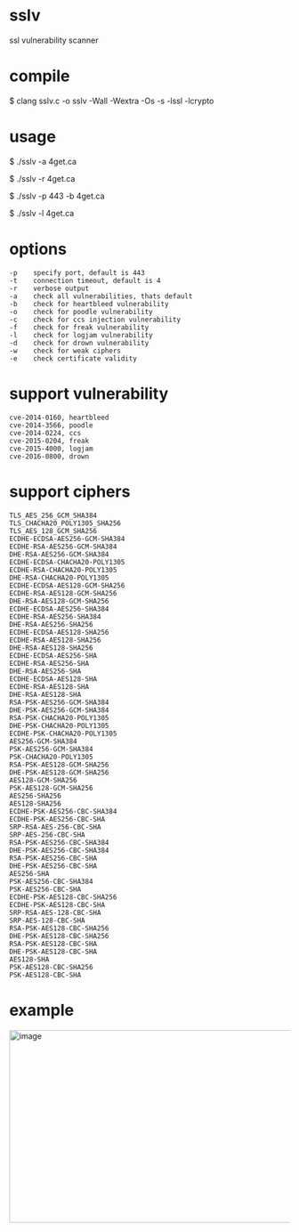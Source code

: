 # sslv
ssl vulnerability scanner

# compile
$ clang sslv.c -o sslv -Wall -Wextra -Os -s -lssl -lcrypto

# usage
$ ./sslv -a 4get.ca

$ ./sslv -r 4get.ca

$ ./sslv -p 443 -b 4get.ca

$ ./sslv -l 4get.ca

# options
```
-p    specify port, default is 443
-t    connection timeout, default is 4
-r    verbose output
-a    check all vulnerabilities, thats default
-b    check for heartbleed vulnerability
-o    check for poodle vulnerability
-c    check for ccs injection vulnerability
-f    check for freak vulnerability
-l    check for logjam vulnerability
-d    check for drown vulnerability
-w    check for weak ciphers
-e    check certificate validity
```

# support vulnerability
```
cve-2014-0160, heartbleed
cve-2014-3566, poodle
cve-2014-0224, ccs
cve-2015-0204, freak
cve-2015-4000, logjam
cve-2016-0800, drown
```

# support ciphers
```
TLS_AES_256_GCM_SHA384
TLS_CHACHA20_POLY1305_SHA256
TLS_AES_128_GCM_SHA256
ECDHE-ECDSA-AES256-GCM-SHA384
ECDHE-RSA-AES256-GCM-SHA384
DHE-RSA-AES256-GCM-SHA384
ECDHE-ECDSA-CHACHA20-POLY1305
ECDHE-RSA-CHACHA20-POLY1305
DHE-RSA-CHACHA20-POLY1305
ECDHE-ECDSA-AES128-GCM-SHA256
ECDHE-RSA-AES128-GCM-SHA256
DHE-RSA-AES128-GCM-SHA256
ECDHE-ECDSA-AES256-SHA384
ECDHE-RSA-AES256-SHA384
DHE-RSA-AES256-SHA256
ECDHE-ECDSA-AES128-SHA256
ECDHE-RSA-AES128-SHA256
DHE-RSA-AES128-SHA256
ECDHE-ECDSA-AES256-SHA
ECDHE-RSA-AES256-SHA
DHE-RSA-AES256-SHA
ECDHE-ECDSA-AES128-SHA
ECDHE-RSA-AES128-SHA
DHE-RSA-AES128-SHA
RSA-PSK-AES256-GCM-SHA384
DHE-PSK-AES256-GCM-SHA384
RSA-PSK-CHACHA20-POLY1305
DHE-PSK-CHACHA20-POLY1305
ECDHE-PSK-CHACHA20-POLY1305
AES256-GCM-SHA384
PSK-AES256-GCM-SHA384
PSK-CHACHA20-POLY1305
RSA-PSK-AES128-GCM-SHA256
DHE-PSK-AES128-GCM-SHA256
AES128-GCM-SHA256
PSK-AES128-GCM-SHA256
AES256-SHA256
AES128-SHA256
ECDHE-PSK-AES256-CBC-SHA384
ECDHE-PSK-AES256-CBC-SHA
SRP-RSA-AES-256-CBC-SHA
SRP-AES-256-CBC-SHA
RSA-PSK-AES256-CBC-SHA384
DHE-PSK-AES256-CBC-SHA384
RSA-PSK-AES256-CBC-SHA
DHE-PSK-AES256-CBC-SHA
AES256-SHA
PSK-AES256-CBC-SHA384
PSK-AES256-CBC-SHA
ECDHE-PSK-AES128-CBC-SHA256
ECDHE-PSK-AES128-CBC-SHA
SRP-RSA-AES-128-CBC-SHA
SRP-AES-128-CBC-SHA
RSA-PSK-AES128-CBC-SHA256
DHE-PSK-AES128-CBC-SHA256
RSA-PSK-AES128-CBC-SHA
DHE-PSK-AES128-CBC-SHA
AES128-SHA
PSK-AES128-CBC-SHA256
PSK-AES128-CBC-SHA
```

# example
<img width="527" height="346" alt="image" src="https://github.com/user-attachments/assets/aba4e097-7de7-4692-a1f7-bfbffee6355f" />
